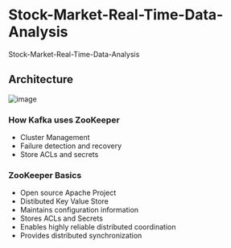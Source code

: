 # Stock-Market-Real-Time-Data-Analysis
Stock-Market-Real-Time-Data-Analysis

## Architecture
![image](https://github.com/dracarrys/Stock-Market-Real-Time-Data-Analysis/assets/100908058/281a209c-f2fc-413c-942e-227afb2ad937)


### How Kafka uses ZooKeeper
- Cluster Management
- Failure detection and recovery
- Store ACLs and secrets

### ZooKeeper Basics 
- Open source Apache Project
- Distibuted Key Value Store
- Maintains configuration information
- Stores ACLs and Secrets
- Enables highly reliable distributed coordination
- Provides distributed synchronization 
